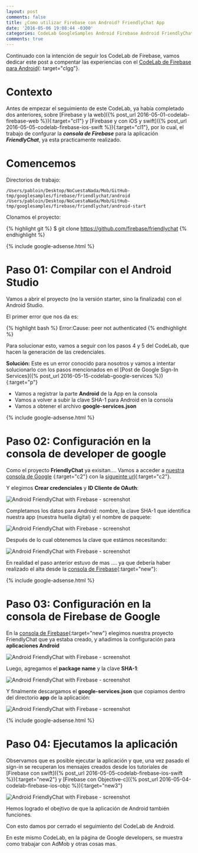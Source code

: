 ```yaml
---
layout: post
comments: false
title: ¿Como utilizar Firebase con Android? FriendlyChat App
date: '2016-05-06 19:08:44 -0300'
categories: CodeLab GoogleSamples Android Firebase Android FriendlyChat
comments: true
---
```


Continuado con la intención de seguir los CodeLab de Firebase, vamos dedicar este post a compentar las experiencias con el [CodeLab de Firebase para Android](https://codelabs.developers.google.com/codelabs/firebase-android/index.html?index=..%2F..%2Findex#0){: target="clgg"}.

# Contexto

Antes de empezar el seguimiento de este CodeLab, ya había completado dos anteriores, sobre [Firebase y la web]({% post_url 2016-05-01-codelab-firebase-web %}){:target="cl1"} y [Firebase y con iOS y swift]({% post_url 2016-05-05-codelab-firebase-ios-swift %}){:target="cl1"}, por lo cual, el trabajo de confgurar la **_consola de Firebase_** para la aplicación **_FriendlyChat_**, ya esta practicamente realizado.

# Comencemos

Directorios de trabajo:

```
/Users/pabloin/Desktop/NoCuestaNada/Mob/GitHub-tmp/googlesamples/firebase/friendlychat/android
/Users/pabloin/Desktop/NoCuestaNada/Mob/GitHub-tmp/googlesamples/firebase/friendlychat/android-start
```

Clonamos el proyecto:

{% highlight git %} $ git clone https://github.com/firebase/friendlychat {% endhighlight %}

{% include google-adsense.html %}<br>

# Paso 01: Compilar con el Android Studio

Vamos a abrir el proyecto (no la versión starter, sino la finalizada) con el Android Studio.

El primer error que nos da es:

{% highlight bash %} Error:Cause: peer not authenticated {% endhighlight %}

Para solucionar esto, vamos a seguir con los pasos 4 y 5 del CodeLab, que hacen la generación de las credenciales.

**Solución:** Este es un error conocido para nosotros y vamos a intentar solucionarlo con los pasos mencionados en el [Post de Google Sign-In Services]({% post_url 2016-05-15-codelab-google-services %}){:target="p"}

- Vamos a registrar la parte **Android** de la App en la consola
- Vamos a volver a subir la clave SHA-1 para Android en la consola
- Vamos a obtener el archivo **google-services.json**

{% include google-adsense.html %}<br>

# Paso 02: Configuración en la consola de developer de google

Como el proyecto **FriendlyChat** ya exisitan.... Vamos a acceder a [nuestra consola de Google](https://console.developers.google.com/apis/credentials?project=) {:target="c2"} con la [sigueinte url](https://console.developers.google.com/apis/credentials?project=){:target="c2"}.

Y elegimos **Crear credenciales** y **ID Cliente de OAuth**:

![Android FriendlyChat with Firebase - screenshot](/assets/post_011_img1.png)

Completamos los datos para Android: nombre, la clave SHA-1 que identifica nuestra app (nuestra huella digital) y el nombre de paquete:

![Android FriendlyChat with Firebase - screenshot](/assets/post_011_img2.png)

Después de lo cual obtenemos la clave que estámos necesitando:

![Android FriendlyChat with Firebase - screenshot](/assets/post_011_img4.png)

En realidad el paso anterior estuvo de mas .... ya que debería haber realizado el alta desde la [consola de Firebase](https://console.firebase.google.com/){:target="new"}:

{% include google-adsense.html %}<br>

# Paso 03: Configuración en la consola de Firebase de Google

En la [consola de Firebase](https://console.firebase.google.com/){:target="new"} elegimos nuestra proyecto FriendlyChat que ya estaba creado, y añadimos la configuración para **aplicaciones Android**

![Android FriendlyChat with Firebase - screenshot](/assets/post_011_img5.png)

Luego, agregamos el **package name** y la clave **SHA-1**:

![Android FriendlyChat with Firebase - screenshot](/assets/post_011_img6.png)

Y finalmente descargamos el **google-services.json** que copiamos dentro del directorio **app** de la aplicación:

![Android FriendlyChat with Firebase - screenshot](/assets/post_011_img7.png)

{% include google-adsense.html %}<br>

# Paso 04: Ejecutamos la aplicación

Observamos que es posible ejecutar la aplicación y que, una vez pasado el sign-in se recuperan los mensajes creados desde los tutoriales de [Firebase con swift]({% post_url 2016-05-05-codelab-firebase-ios-swift %}){:target="new2"} y [Firebase con Objective-c]({% post_url 2016-05-04-codelab-firebase-ios-objc %}){:target="new3"}

![Android FriendlyChat with Firebase - screenshot](/assets/post_011_img8.png)

Hemos logrado el obejtivo de que la aplicación de Android también funciones.

Con esto damos por cerrado el seguimiento del CodeLab de Android.

En este mismo CodeLab, en la página de Google developers, se muestra como trabajar con AdMob y otras cosas mas.
